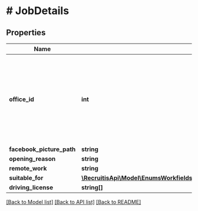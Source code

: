 # # JobDetails

## Properties

Name | Type | Description | Notes
------------ | ------------- | ------------- | -------------
**office_id** | **int** | Tento atribut je DEPRECATED. Hodnotu office_id přiřazeného k dané pozici udává office_id v atributu addresses v kombinaci s atributem is_primary&#x3D;true. | [optional]
**facebook_picture_path** | **string** |  | [optional]
**opening_reason** | **string** |  | [optional]
**remote_work** | **string** |  | [optional]
**suitable_for** | [**\RecruitisApi\Model\EnumsWorkfieldsGet200ResponseOneOfPayloadInnerProfessionsInner[]**](EnumsWorkfieldsGet200ResponseOneOfPayloadInnerProfessionsInner.md) |  | [optional]
**driving_license** | **string[]** |  | [optional]

[[Back to Model list]](../../README.md#models) [[Back to API list]](../../README.md#endpoints) [[Back to README]](../../README.md)

